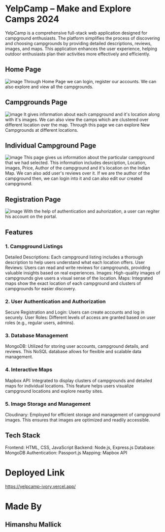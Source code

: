 # YelpCamp – Make and Explore Camps 2024

YelpCamp is a comprehensive full-stack web application designed for campground enthusiasts. The platform simplifies the process of discovering and choosing campgrounds by providing detailed descriptions, reviews, images, and maps. This application enhances the user experience, helping outdoor enthusiasts plan their activities more effectively and efficiently.

## Home Page
![image](https://github.com/himanshumallickgit/YelpCamp/assets/122736543/87e8c8d8-6a35-463f-bfaa-e456d57795b8)
Through Home Page we can login, register our accounts. We can also explore and view all the campgrounds.

## Campgrounds Page
![image](https://github.com/himanshumallickgit/YelpCamp/assets/122736543/b9204a75-564d-4564-a387-b93e5580e402)
It gives information about each campground and it's location along with it's images. We can also view the camps which are clustered over different location over the map.
Through this page we can explore New Campgrounds at different locations.

## Individual Campground Page
![image](https://github.com/himanshumallickgit/YelpCamp/assets/122736543/1c8367bc-004a-4d08-b45d-8f1cdd43de30)
This page gives us information about the particular campground that we had selected. This information includes desrciption, Location, images, Price, Author of the campground and it's location on the Indian Map.
We can also add user's reviews over it.
If we are the author of the campground then, we can login into it and can also edit our created campground.

## Registration Page
![image](https://github.com/himanshumallickgit/YelpCamp/assets/122736543/5ef9dc19-09f0-4b40-9c9a-6f794c4d210e)
With the help of authentication and auhorization, a user can regiter his account on the portal.

## Features
### 1. Campground Listings
Detailed Descriptions: Each campground listing includes a thorough description to help users understand what each location offers.
User Reviews: Users can read and write reviews for campgrounds, providing valuable insights based on real experiences.
Images: High-quality images of campgrounds give users a visual sense of the location.
Maps: Integrated maps show the exact location of each campground and clusters of campgrounds for easier discovery.
### 2. User Authentication and Authorization
Secure Registration and Login: Users can create accounts and log in securely.
User Roles: Different levels of access are granted based on user roles (e.g., regular users, admins).
### 3. Database Management
MongoDB: Utilized for storing user accounts, campground details, and reviews. This NoSQL database allows for flexible and scalable data management.
### 4. Interactive Maps
Mapbox API: Integrated to display clusters of campgrounds and detailed maps for individual locations. This feature helps users visualize campground locations and explore nearby sites.
### 5. Image Storage and Management
Cloudinary: Employed for efficient storage and management of campground images. This ensures that images are optimized and readily accessible.
## Tech Stack
Frontend: HTML, CSS, JavaScript
Backend: Node.js, Express.js
Database: MongoDB
Authentication: Passport.js
Mapping: Mapbox API

# Deployed Link
https://yelpcamp-ivory.vercel.app/

# Made By
## Himanshu Mallick

